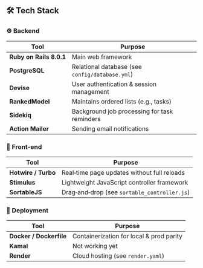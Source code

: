 ## 🛠️ Tech Stack

### ⚙️ Backend
| Tool | Purpose |
|------|---------|
| **Ruby on Rails 8.0.1** | Main web framework |
| **PostgreSQL** | Relational database (see `config/database.yml`) |
| **Devise** | User authentication & session management |
| **RankedModel** | Maintains ordered lists (e.g., tasks) |
| **Sidekiq** | Background job processing for task reminders |
| **Action Mailer** | Sending email notifications |

### 🎨 Front‑end
| Tool | Purpose |
|------|---------|
| **Hotwire / Turbo** | Real‑time page updates without full reloads |
| **Stimulus** | Lightweight JavaScript controller framework |
| **SortableJS** | Drag‑and‑drop (see `sortable_controller.js`)

### 🚀 Deployment
| Tool | Purpose |
|------|---------|
| **Docker / Dockerfile** | Containerization for local & prod parity |
| **Kamal** | Not working yet |
| **Render** | Cloud hosting (see `render.yaml`) |
